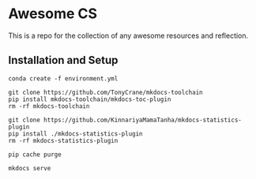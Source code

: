 # Awesome CS

This is a repo for the collection of any awesome resources and reflection.

## Installation and Setup

```shell
conda create -f environment.yml

git clone https://github.com/TonyCrane/mkdocs-toolchain
pip install mkdocs-toolchain/mkdocs-toc-plugin
rm -rf mkdocs-toolchain

git clone https://github.com/KinnariyaMamaTanha/mkdocs-statistics-plugin
pip install ./mkdocs-statistics-plugin
rm -rf mkdocs-statistics-plugin

pip cache purge
```

```shell
mkdocs serve
```